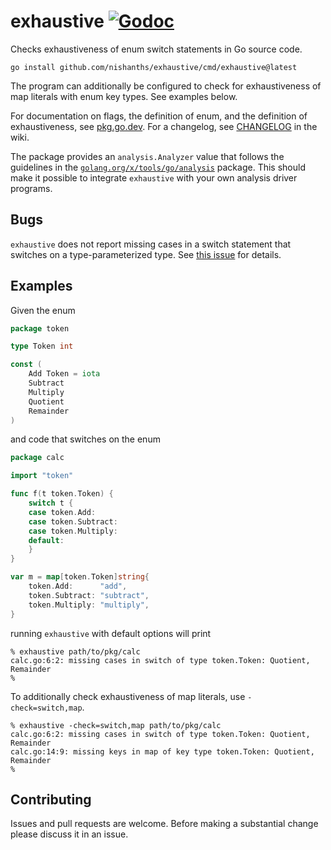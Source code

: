# exhaustive [![Godoc][godoc-svg]][repo]

Checks exhaustiveness of enum switch statements in Go source code.

```
go install github.com/nishanths/exhaustive/cmd/exhaustive@latest
```

The program can additionally be configured to check for exhaustiveness
of map literals with enum key types. See examples below.

For documentation on flags, the definition of enum, and the definition
of exhaustiveness, see [pkg.go.dev][godoc-doc]. For a changelog, see
[CHANGELOG][changelog] in the wiki.

The package provides an `analysis.Analyzer` value that follows the
guidelines in the [`golang.org/x/tools/go/analysis`][xanalysis] package.
This should make it possible to integrate `exhaustive` with your own
analysis driver programs.

## Bugs

`exhaustive` does not report missing cases in a switch statement that
switches on a type-parameterized type. See [this issue][issue-typeparam]
for details.

## Examples

Given the enum

```go
package token

type Token int

const (
	Add Token = iota
	Subtract
	Multiply
	Quotient
	Remainder
)
```

and code that switches on the enum

```go
package calc

import "token"

func f(t token.Token) {
	switch t {
	case token.Add:
	case token.Subtract:
	case token.Multiply:
	default:
	}
}

var m = map[token.Token]string{
	token.Add:      "add",
	token.Subtract: "subtract",
	token.Multiply: "multiply",
}
```

running `exhaustive` with default options will print

```
% exhaustive path/to/pkg/calc
calc.go:6:2: missing cases in switch of type token.Token: Quotient, Remainder
%
```

To additionally check exhaustiveness of map literals, use
`-check=switch,map`.

```
% exhaustive -check=switch,map path/to/pkg/calc
calc.go:6:2: missing cases in switch of type token.Token: Quotient, Remainder
calc.go:14:9: missing keys in map of key type token.Token: Quotient, Remainder
%
```

## Contributing

Issues and pull requests are welcome. Before making a substantial
change please discuss it in an issue.

[repo]: https://pkg.go.dev/github.com/nishanths/exhaustive
[godoc-svg]: https://pkg.go.dev/badge/github.com/nishanths/exhaustive.svg
[godoc-doc]: https://pkg.go.dev/github.com/nishanths/exhaustive#section-documentation
[xanalysis]: https://pkg.go.dev/golang.org/x/tools/go/analysis
[changelog]: https://github.com/nishanths/exhaustive/wiki/CHANGELOG
[issue-typeparam]: https://github.com/nishanths/exhaustive/issues/31

